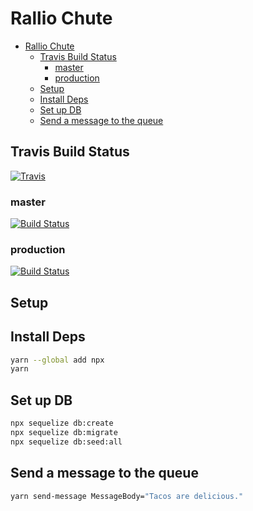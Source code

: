 # Rallio Chute
- [Rallio Chute](#rallio-chute)
  - [Travis Build Status](#travis-build-status)
    - [master](#master)
    - [production](#production)
  - [Setup](#setup)
  - [Install Deps](#install-deps)
  - [Set up DB](#set-up-db)
  - [Send a message to the queue](#send-a-message-to-the-queue)

## Travis Build Status
[![Travis](https://cdn.travis-ci.com/images/ui/travis-ci-logo-hover-51a78629352a38fdd0046d35766797d2.svg)](https://travis-ci.com/rallio/rallio-chute)
### master
[![Build Status](https://travis-ci.com/rallio/rallio-chute.svg?branch=master)](https://travis-ci.com/rallio/rallio-chute)

### production
[![Build Status](https://travis-ci.com/rallio/rallio-chute.svg?branch=production)](https://travis-ci.com/rallio/rallio-chute)

## Setup

## Install Deps

```sh
yarn --global add npx
yarn
```

## Set up DB

```sh
npx sequelize db:create
npx sequelize db:migrate
npx sequelize db:seed:all
```

## Send a message to the queue

```sh
yarn send-message MessageBody="Tacos are delicious."
```
